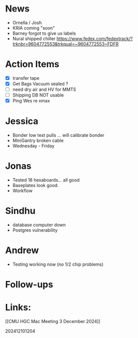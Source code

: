 
# News 
- Ornella / Josh 
- KRIA coming "soon"
- Barney forgot to give us labels
- Nural shipped chiller
https://www.fedex.com/fedextrack/?trknbr=9604772553&trkqual=~9604772553~FDFR



# Action Items
- [x] transfer tape 
- [x] Get Bags Vacuum sealed ? 
- [ ] need dry air and HV for MMTS
- [ ] Shipping DB NOT usable 
- [x] Ping Wes re xmax

# Jessica 
- Bonder low test pulls ... will calibrate bonder
- MiniGantry broken cable 
- Wednesday - Friday 

# Jonas
- Tested 18 hexaboards... all good
- Baseplates look good.
- Workflow

# Sindhu
- database computer down
- Postgres vulnerability

# Andrew
- Testing working now (no 1/2 chip problems)





# Follow-ups


# Links: 
[[CMU HGC Mac Meeting 3 December 2024]]


202412101204
